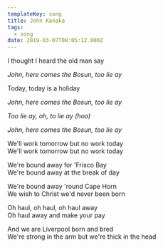 ```yaml
---
templateKey: song
title: John Kanaka
tags:
  - song
date: 2019-03-07T08:05:12.000Z
---
```

I thought I heard the old man say

_John, here comes the Bosun, too lie ay_

Today, today is a holiday

_John, here comes the Bosun, too lie ay_

_Too lie ay, oh, to lie ay (hoo)_

_John, here comes the Bosun, too lie ay_

We'll work tomorrow but no work today\
We'll work tomorrow but no work today

We're bound away for 'Frisco Bay\
We're bound away at the break of day

We're bound away 'round Cape Horn\
We wish to Christ we'd never been born

Oh haul, oh haul, oh haul away\
Oh haul away and make your pay

And we are Liverpool born and bred\
We're strong in the arm but we're thick in the head
